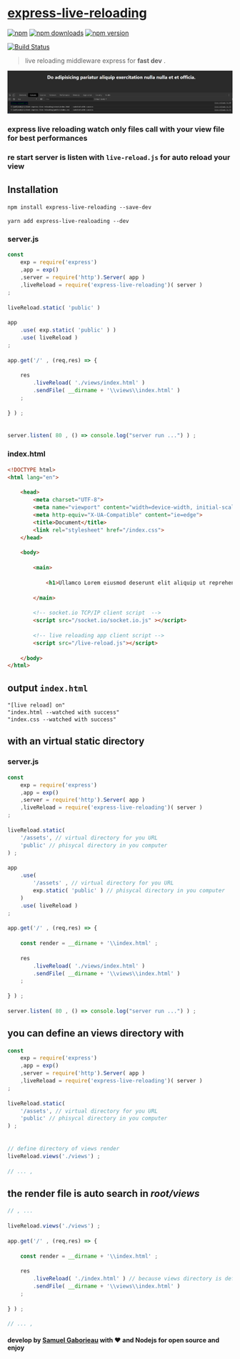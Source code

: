# [express-live-reloading](https://www.npmjs.com/package/express-live-reloading)

[![npm](https://img.shields.io/npm/l/express-live-reloading.svg?style=for-the-badge)](https://www.npmjs.com/package/express-live-reloading)
[![npm downloads](https://img.shields.io/npm/dm/express-live-reloading.svg?style=for-the-badge)](https://www.npmjs.com/package/express-live-reloading)
[![npm version](https://img.shields.io/npm/v/express-live-reloading.svg?style=for-the-badge)](https://www.npmjs.com/package/express-live-reloading)

[![Build Status](https://travis-ci.org/Orivoir/express-live-reloading.svg?branch=master)](https://travis-ci.org/Orivoir/express-live-reloading)

> live reloading middleware express for **fast dev** .

![screen demo](./screenshot-demo.png)


### express live reloading watch only files call with your view file for best performances

### re start server is listen with `live-reload.js` for auto reload your view

## Installation

```npm install express-live-reloading --save-dev```

```yarn add express-live-realoading --dev```

### server.js

```javascript
const
    exp = require('express')
    ,app = exp()
    ,server = require('http').Server( app )
    ,liveReload = require('express-live-reloading')( server )
;

liveReload.static( 'public' )

app
    .use( exp.static( 'public' ) )
    .use( liveReload )
;

app.get('/' , (req,res) => {

    res
        .liveReload( './views/index.html' )
        .sendFile( __dirname + '\\views\\index.html' )
    ;

} ) ;


server.listen( 80 , () => console.log("server run ...") ) ;

```

### index.html

```html
<!DOCTYPE html>
<html lang="en">

    <head>
        <meta charset="UTF-8">
        <meta name="viewport" content="width=device-width, initial-scale=1.0">
        <meta http-equiv="X-UA-Compatible" content="ie=edge">
        <title>Document</title>
        <link rel="stylesheet" href="/index.css">
    </head>

    <body>

        <main>

            <h1>Ullamco Lorem eiusmod deserunt elit aliquip ut reprehenderit.</h1>

        </main>

        <!-- socket.io TCP/IP client script  -->
        <script src="/socket.io/socket.io.js" ></script>

        <!-- live reloading app client script -->
        <script src="/live-reload.js"></script>

    </body>
</html>
```

## output `index.html`
```
"[live reload] on"
"index.html --watched with success"
"index.css --watched with success"
```

## with an virtual static directory

### server.js

```javascript
const
    exp = require('express')
    ,app = exp()
    ,server = require('http').Server( app )
    ,liveReload = require('express-live-reloading')( server )
;

liveReload.static(
    '/assets', // virtual directory for you URL
    'public' // phisycal directory in you computer
) ;

app
    .use(
        '/assets' , // virtual directory for you URL
        exp.static( 'public' ) // phisycal directory in you computer
    )
    .use( liveReload )
;

app.get('/' , (req,res) => {

    const render = __dirname + '\\index.html' ;

    res
        .liveReload( './views/index.html' )
        .sendFile( __dirname + '\\views\\index.html' )
    ;

} ) ;

server.listen( 80 , () => console.log("server run ...") ) ;

```


## you can define an views directory with

```javascript
const
    exp = require('express')
    ,app = exp()
    ,server = require('http').Server( app )
    ,liveReload = require('express-live-reloading')( server )
;

liveReload.static(
    '/assets', // virtual directory for you URL
    'public' // phisycal directory in you computer
) ;


// define directory of views render
liveReload.views('./views') ;

// ... ,
```

## the render file is auto search in *root/views*

```javascript
// , ...

liveReload.views('./views') ;

app.get('/' , (req,res) => {

    const render = __dirname + '\\index.html' ;

    res
        .liveReload( './index.html' ) // because views directory is define
        .sendFile( __dirname + '\\views\\index.html' )
    ;

} ) ;

// ... ,
```

#### develop by [Samuel Gaborieau](https://orivoir.github.io/profil-reactjs/) with **❤️** and **Nodejs** for **open source** and **enjoy**
